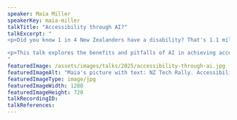 ```yaml
---
speaker: Maia Miller
speakerKey: maia-miller
talkTitle: "Accessibility through AI?"
talkExcerpt: "  
<p>Did you know 1 in 4 New Zealanders have a disability? That's 1.1 million people! Yet only 3% of kiwi organisations are meeting accessibility standards. Access is a key tenet - can AI be the answer to making our digital assets more accessible? </p>

<p>This talk explores the benefits and pitfalls of AI in achieving accessibility. We'll look at real world cases of how AI can be used to help accessibility initiatives, and areas where we need to be weary. How can we leverage this new technology to increase access? Hint: it's not what you think!</p>
"
featuredImage: /assets/images/talks/2025/accessibility-through-ai.jpg
featuredImageAlt: "Maia's picture with text: NZ Tech Rally. Accessibility through AI? A talk by Maia Miller, Managing Director @ Aleph Accessibility"
featuredImageType: image/jpg
featuredImageWidth: 1280
featuredImageHeight: 720
talkRecordingID:
talkReferences:
---
```

